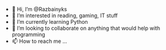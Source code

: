 - 👋 Hi, I’m @Razbainyks
- 👀 I’m interested in reading, gaming, IT stuff
- 🌱 I’m currently learning Python
- 💞️ I’m looking to collaborate on anything that would help with programming
- 📫 How to reach me ...

<!---
Razbainyks/Razbainyks is a ✨ special ✨ repository because its `README.md` (this file) appears on your GitHub profile.
You can click the Preview link to take a look at your changes.
--->
